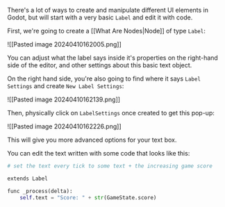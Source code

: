 There's a lot of ways to create and manipulate different UI elements in Godot, but will start with a very basic `Label` and edit it with code. 

First, we're going to create a [[What Are Nodes|Node]] of type `Label`:

![[Pasted image 20240410162005.png]]

You can adjust what the label says inside it's properties on the right-hand side of the editor, and other settings about this basic text object.

On the right hand side, you're also going to find where it says `Label Settings` and create `New Label Settings`:

![[Pasted image 20240410162139.png]]

Then, physically click on `LabelSettings` once created to get this pop-up:

![[Pasted image 20240410162226.png]]

This will give you more advanced options for your text box.

You can edit the text written with some code that looks like this:

```python
# set the text every tick to some text + the increasing game score

extends Label

func _process(delta):
	self.text = "Score: " + str(GameState.score)
```